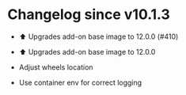 # Changelog since v10.1.3
- ⬆️ Upgrades add-on base image to 12.0.0 (#410)

* ⬆️ Upgrades add-on base image to 12.0.0

* Adjust wheels location

* Use container env for correct logging 
